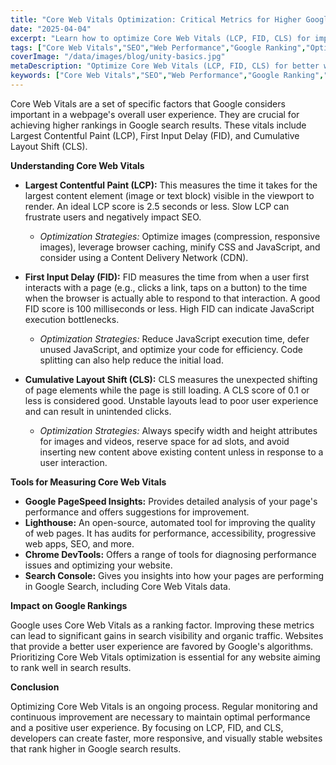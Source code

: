 ```yaml
---
title: "Core Web Vitals Optimization: Critical Metrics for Higher Google Rankings"
date: "2025-04-04"
excerpt: "Learn how to optimize Core Web Vitals (LCP, FID, CLS) for improved website performance and better Google rankings. This guide provides actionable strategies and technical insights for developers."
tags: ["Core Web Vitals","SEO","Web Performance","Google Ranking","Optimization","LCP","FID","CLS"]
coverImage: "/data/images/blog/unity-basics.jpg"
metaDescription: "Optimize Core Web Vitals (LCP, FID, CLS) for better website performance and improved Google rankings. Learn actionable strategies and technical insights for developers."
keywords: ["Core Web Vitals","SEO","Web Performance","Google Ranking","Optimization","LCP","FID","CLS"]
---
```


Core Web Vitals are a set of specific factors that Google considers important in a webpage's overall user experience. They are crucial for achieving higher rankings in Google search results. These vitals include Largest Contentful Paint (LCP), First Input Delay (FID), and Cumulative Layout Shift (CLS).

**Understanding Core Web Vitals**

*   **Largest Contentful Paint (LCP):** This measures the time it takes for the largest content element (image or text block) visible in the viewport to render. An ideal LCP score is 2.5 seconds or less. Slow LCP can frustrate users and negatively impact SEO.

    *   *Optimization Strategies:* Optimize images (compression, responsive images), leverage browser caching, minify CSS and JavaScript, and consider using a Content Delivery Network (CDN).
*   **First Input Delay (FID):** FID measures the time from when a user first interacts with a page (e.g., clicks a link, taps on a button) to the time when the browser is actually able to respond to that interaction. A good FID score is 100 milliseconds or less. High FID can indicate JavaScript execution bottlenecks.

    *   *Optimization Strategies:* Reduce JavaScript execution time, defer unused JavaScript, and optimize your code for efficiency. Code splitting can also help reduce the initial load.
*   **Cumulative Layout Shift (CLS):** CLS measures the unexpected shifting of page elements while the page is still loading. A CLS score of 0.1 or less is considered good. Unstable layouts lead to poor user experience and can result in unintended clicks.

    *   *Optimization Strategies:* Always specify width and height attributes for images and videos, reserve space for ad slots, and avoid inserting new content above existing content unless in response to a user interaction.

**Tools for Measuring Core Web Vitals**

*   **Google PageSpeed Insights:** Provides detailed analysis of your page's performance and offers suggestions for improvement.
*   **Lighthouse:** An open-source, automated tool for improving the quality of web pages. It has audits for performance, accessibility, progressive web apps, SEO, and more.
*   **Chrome DevTools:** Offers a range of tools for diagnosing performance issues and optimizing your website.
*   **Search Console:** Gives you insights into how your pages are performing in Google Search, including Core Web Vitals data.

**Impact on Google Rankings**

Google uses Core Web Vitals as a ranking factor. Improving these metrics can lead to significant gains in search visibility and organic traffic. Websites that provide a better user experience are favored by Google's algorithms. Prioritizing Core Web Vitals optimization is essential for any website aiming to rank well in search results.

**Conclusion**

Optimizing Core Web Vitals is an ongoing process. Regular monitoring and continuous improvement are necessary to maintain optimal performance and a positive user experience. By focusing on LCP, FID, and CLS, developers can create faster, more responsive, and visually stable websites that rank higher in Google search results.
    